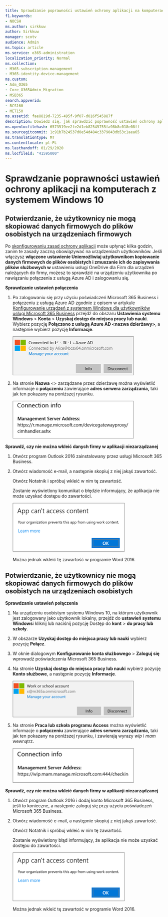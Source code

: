 ```yaml
---
title: Sprawdzanie poprawności ustawień ochrony aplikacji na komputerach z systemem Windows 10
f1.keywords:
- NOCSH
ms.author: sirkkuw
author: Sirkkuw
manager: scotv
audience: Admin
ms.topic: article
ms.service: o365-administration
localization_priority: Normal
ms.collection:
- M365-subscription-management
- M365-identity-device-management
ms.custom:
- Adm_O365
- Core_O365Admin_Migration
- MSB365
search.appverid:
- BCS160
- MET150
ms.assetid: fae8819d-7235-495f-9f07-d016f545887f
description: Dowiedz się, jak sprawdzić poprawność ustawień ochrony aplikacji usługi Microsoft 365 Business na urządzeniach z systemem Windows 10.
ms.openlocfilehash: 6573519ee2fe2d1eb82545755fa98b8c018e08ff
ms.sourcegitcommit: 1c91b7b24537d0e54d484c3379043db53c1aea65
ms.translationtype: MT
ms.contentlocale: pl-PL
ms.lasthandoff: 01/29/2020
ms.locfileid: "41595000"
---
```

# <a name="validate-app-protection-settings-on-windows-10-pcs"></a>Sprawdzanie poprawności ustawień ochrony aplikacji na komputerach z systemem Windows 10

## <a name="verify-that-users-cannot-copy-company-data-to-personal-files-on-corporate-devices"></a>Potwierdzanie, że użytkownicy nie mogą skopiować danych firmowych do plików osobistych na urządzeniach firmowych

Po [skonfigurowaniu zasad ochrony aplikacji](protection-settings-for-windows-10-devices.md) może upłynąć kilka godzin, zanim te zasady zaczną obowiązywać na urządzeniach użytkowników. Jeśli włączysz **włączone** **ustawienie Uniemożliwiaj użytkownikom kopiowanie danych firmowych do plików osobistych i zmuszanie ich do zapisywania plików służbowych w** ustawieniu usługi OneDrive dla Firm dla urządzeń należących do firmy, możesz to sprawdzić na urządzeniu użytkownika po nawiązaniu połączenia z usługą Azure AD i zalogowaniu się. 
  
 **Sprawdzanie ustawień połączenia**
  
1. Po zalogowaniu się przy użyciu poświadczeń Microsoft 365 Business i połączeniu z usługą Azure AD zgodnie z opisem w artykule [Konfigurowanie urządzeń z systemem Windows dla użytkowników usługi Microsoft 365 Business](set-up-windows-devices.md) przejdź do obszaru **Ustawienia systemu Windows** \> **Konta** \> **Uzyskaj dostęp do miejsca pracy lub nauki**. Wybierz pozycję **Połączono z usługą Azure AD \<nazwa dzierżawy\>**, a następnie wybierz pozycję **Informacje**.
    
    ![Click or tap Info on the Connected to Azure AD dialog.](media/a36ede2b-d1a0-4d4e-8ea7-af39b4b63890.png)
  
2. Na stronie **Nazwa** \<\> zarządzane przez dzierżawę można wyświetlić informacje o **połączeniu** zawierające **adres serwera zarządzania,** taki jak ten pokazany na poniższej rysunku. 
    
    ![Managed by page shows connection info of the device manager URL.](media/47515a8e-2d0c-4bea-99f0-6b2545b88a11.png)
  
 **Sprawdź, czy nie można wkleić danych firmy w aplikacji niezarządzanej**
  
1. Otwórz program Outlook 2016 zainstalowany przez usługi Microsoft 365 Business.
    
2. Otwórz wiadomość e-mail, a następnie skopiuj z niej jakąś zawartość.
    
    Otwórz Notatnik i spróbuj wkleić w nim tę zawartość.
    
    Zostanie wyświetlony komunikat o błędzie informujący, że aplikacja nie może uzyskać dostępu do zawartości.
    
    ![A dialog that states app can't access content when you paste into an unmanaged app.](media/5e82b154-cf2f-43c8-ae80-b45d8ad80e56.png)
  
    Można jednak wkleić tę zawartość w programie Word 2016.
    
## <a name="verify-that-users-cannot-copy-company-data-to-personal-files-on-personal-devices"></a>Potwierdzanie, że użytkownicy nie mogą skopiować danych firmowych do plików osobistych na urządzeniach osobistych

 **Sprawdzanie ustawień połączenia**
  
1. Na urządzeniu osobistym systemu Windows 10, na którym użytkownik jest zalogowany jako użytkownik lokalny, przejdź do **ustawień systemu Windows**i kliknij lub naciśnij pozycję Dostęp do **kont** \> **do pracy lub szkoły**.
    
2. W obszarze **Uzyskaj dostęp do miejsca pracy lub nauki** wybierz pozycję **Połącz**.
    
3. W oknie dialogowym **Konfigurowanie konta służbowego** \> **Zaloguj się** wprowadź poświadczenia Microsoft 365 Business.
    
4. Na stronie **Uzyskaj dostęp do miejsca pracy lub nauki** wybierz pozycję **Konto służbowe**, a następnie pozycję **Informacje**.
    
    ![Kliknij lub naciśnij pozycję Informacje w oknie dialogowym Konto służbowe lub szkolne.](media/63bd8b32-cb32-4afa-8ce0-6070ac403abc.png)
  
5. Na stronie **Praca lub szkoła programu Access** można wyświetlić informacje o **połączeniu** zawierające **adres serwera zarządzania,** taki jak ten pokazany na poniższej rysunku, i zawierają wyrazy *wip* i *mam* wewnątrz. 
    
    ![Managed by page shows connection info URL that includes the words mam and wpi.](media/abd4eaf4-44fa-4538-a3e8-1e0d331dfe1e.png)
  
 **Sprawdź, czy nie można wkleić danych firmy w aplikacji niezarządzanej**
  
1. Otwórz program Outlook 2016 i dodaj konto Microsoft 365 Business, jeśli to konieczne, a następnie zaloguj się przy użyciu poświadczeń Microsoft 365 Business.
    
2. Otwórz wiadomość e-mail, a następnie skopiuj z niej jakąś zawartość.
    
    Otwórz Notatnik i spróbuj wkleić w nim tę zawartość.
    
    Zostanie wyświetlony błąd informujący, że aplikacja nie może uzyskać dostępu do zawartości.
    
    ![A dialog that states app can't access content when you paste into an unmanaged app.](media/5e82b154-cf2f-43c8-ae80-b45d8ad80e56.png)
  
    Można jednak wkleić tę zawartość w programie Word 2016.
    

